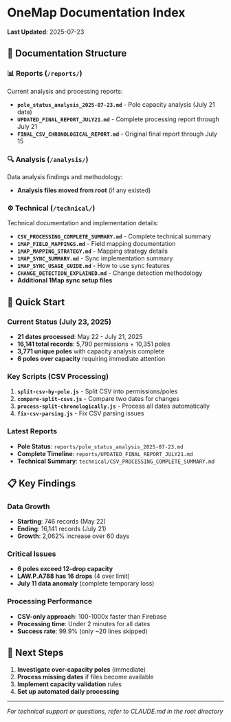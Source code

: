 # OneMap Documentation Index

**Last Updated**: 2025-07-23

## 📁 Documentation Structure

### 📊 Reports (`/reports/`)
Current analysis and processing reports:

- **`pole_status_analysis_2025-07-23.md`** - Pole capacity analysis (July 21 data)
- **`UPDATED_FINAL_REPORT_JULY21.md`** - Complete processing report through July 21
- **`FINAL_CSV_CHRONOLOGICAL_REPORT.md`** - Original final report through July 15

### 🔍 Analysis (`/analysis/`)
Data analysis findings and methodology:

- **Analysis files moved from root** (if any existed)

### ⚙️ Technical (`/technical/`)
Technical documentation and implementation details:

- **`CSV_PROCESSING_COMPLETE_SUMMARY.md`** - Complete technical summary
- **`1MAP_FIELD_MAPPINGS.md`** - Field mapping documentation
- **`1MAP_MAPPING_STRATEGY.md`** - Mapping strategy details
- **`1MAP_SYNC_SUMMARY.md`** - Sync implementation summary
- **`1MAP_SYNC_USAGE_GUIDE.md`** - How to use sync features
- **`CHANGE_DETECTION_EXPLAINED.md`** - Change detection methodology
- **Additional 1Map sync setup files**

## 🚀 Quick Start

### Current Status (July 23, 2025)
- **21 dates processed**: May 22 - July 21, 2025
- **16,141 total records**: 5,790 permissions + 10,351 poles
- **3,771 unique poles** with capacity analysis complete
- **6 poles over capacity** requiring immediate attention

### Key Scripts (CSV Processing)
1. **`split-csv-by-pole.js`** - Split CSV into permissions/poles
2. **`compare-split-csvs.js`** - Compare two dates for changes
3. **`process-split-chronologically.js`** - Process all dates automatically
4. **`fix-csv-parsing.js`** - Fix CSV parsing issues

### Latest Reports
- **Pole Status**: `reports/pole_status_analysis_2025-07-23.md`
- **Complete Timeline**: `reports/UPDATED_FINAL_REPORT_JULY21.md`
- **Technical Summary**: `technical/CSV_PROCESSING_COMPLETE_SUMMARY.md`

## 📋 Key Findings

### Data Growth
- **Starting**: 746 records (May 22)
- **Ending**: 16,141 records (July 21)
- **Growth**: 2,062% increase over 60 days

### Critical Issues
- **6 poles exceed 12-drop capacity**
- **LAW.P.A788 has 16 drops** (4 over limit)
- **July 11 data anomaly** (complete temporary loss)

### Processing Performance
- **CSV-only approach**: 100-1000x faster than Firebase
- **Processing time**: Under 2 minutes for all dates
- **Success rate**: 99.9% (only ~20 lines skipped)

## 🎯 Next Steps

1. **Investigate over-capacity poles** (immediate)
2. **Process missing dates** if files become available
3. **Implement capacity validation** rules
4. **Set up automated daily processing**

---

*For technical support or questions, refer to CLAUDE.md in the root directory*